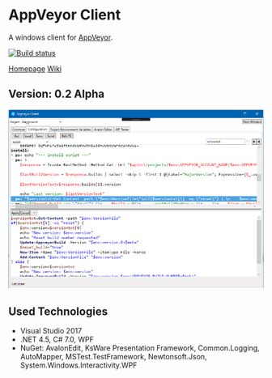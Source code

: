 # AppVeyor Client

A windows client for [AppVeyor](https://www.appveyor.com/).

[![Build status](https://ci.appveyor.com/api/projects/status/kcifeuh0htha6adv/branch/master?svg=true)](https://ci.appveyor.com/project/KsWare/ksware-appveyorclient/branch/master)

[Homepage](https://ksware.github.io/KsWare.AppVeyorClient/) 
[Wiki](https://github.com/KsWare/KsWare.AppVeyorClient/wiki)

## Version: 0.2 Alpha

![Screenshot_842](docs/images/Screenshot_842.png)

## Used Technologies

- Visual Studio 2017
- .NET 4.5, C# 7.0, WPF
- NuGet: AvalonEdit, KsWare Presentation Framework, Common.Logging, AutoMapper, MSTest.TestFramework, Newtonsoft.Json, System.Windows.Interactivity.WPF

